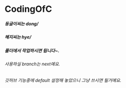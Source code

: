 # CodingOfC

##### 동글이씨는 dong/
##### 혜지씨는 hye/
##### 폴더에서 작업하시면 됩니다~.

###### 사용하실 branch는 next예요.
###### 깃허브 기능중에 default 설정해 놓았으니 그냥 쓰시면 될거예요.

